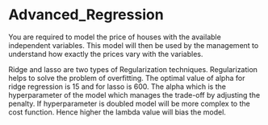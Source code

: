 # Advanced_Regression
You are required to model the price of houses with the available independent variables. This model will then be used by the management to understand how exactly the prices vary with the variables.

Ridge and lasso are two types of Regularization techniques. Regularization helps to solve the
problem of overfitting. The optimal value of alpha for ridge regression is 15 and for lasso is 600. The
alpha which is the hyperparameter of the model which manages the trade-off by adjusting the
penalty. If hyperparameter is doubled model will be more complex to the cost function. Hence
higher the lambda value will bias the model. 
